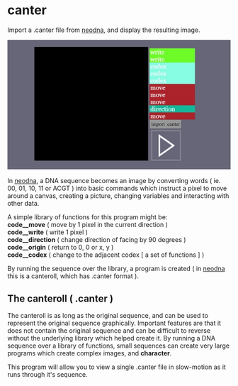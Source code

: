# canter
Import a .canter file from [neodna](https://github.com/adamlater/neodna), and display the resulting image.

![Screenshot](ss29052021.jpg)

In [neodna](https://github.com/adamlater/neodna), a DNA sequence becomes an image by converting words ( ie. 00, 01, 10, 11 or ACGT ) into basic commands which instruct a pixel to move around a canvas, creating a picture, changing variables and interacting with other data.

A simple library of functions for this program might be:  
**code__move**       ( move by 1 pixel in the current direction )  
**code__write**      ( write 1 pixel )  
**code__direction**  ( change direction of facing by 90 degrees )  
**code__origin**     ( return to 0, 0 or x, y )  
**code__codex**      ( change to the adjacent codex [ a set of functions ] )  

By running the sequence over the library, a program is created ( in [neodna](https://github.com/adamlater/neodna) this is a canteroll, which has .canter format ).

## The canteroll ( .canter )
The canteroll is as long as the original sequence, and can be used to represent the original sequence graphically. Important features are that it does not contain the original sequence and can be difficult to reverse without the underlying library which helped create it. By running a DNA sequence over a library of functions, small sequences can create very large programs which create complex images, and **character**.

This program will allow you to view a single .canter file in slow-motion as it runs through it's sequence.
